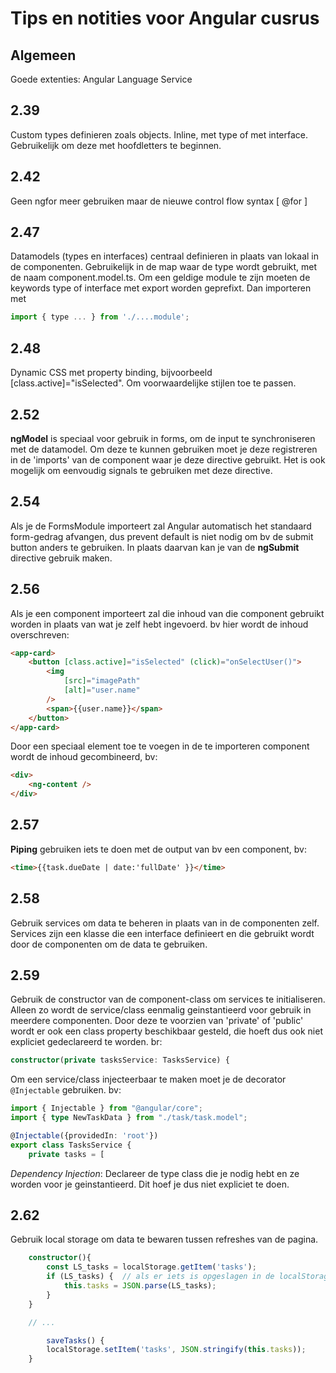 # Tips en notities voor Angular cusrus

## Algemeen

Goede extenties: Angular Language Service

## 2.39

Custom types definieren zoals objects. Inline, met type of met interface.
Gebruikelijk om deze met hoofdletters te beginnen.

## 2.42

Geen ngfor meer gebruiken maar de nieuwe control flow syntax [ @for ]

## 2.47

Datamodels (types en interfaces) centraal definieren in plaats van lokaal in de componenten.
Gebruikelijk in de map waar de type wordt gebruikt, met de naam component.model.ts.
Om een geldige module te zijn moeten de keywords type of interface met export worden geprefixt.
Dan importeren met

```javascript
import { type ... } from './....module';
```

## 2.48

Dynamic CSS met property binding, bijvoorbeeld [class.active]="isSelected". Om voorwaardelijke stijlen toe te passen.

## 2.52

**ngModel** is speciaal voor gebruik in forms, om de input te synchroniseren met de datamodel. Om deze te kunnen gebruiken moet je deze registreren in de 'imports' van de component waar je deze directive gebruikt.
Het is ook mogelijk om eenvoudig signals te gebruiken met deze directive.

## 2.54

Als je de FormsModule importeert zal Angular automatisch het standaard form-gedrag afvangen, dus prevent default is niet nodig om bv de submit button anders te gebruiken. In plaats daarvan kan je van de **ngSubmit** directive gebruik maken.

## 2.56

Als je een component importeert zal die inhoud van die component gebruikt worden in plaats van wat je zelf hebt ingevoerd. bv hier wordt de inhoud overschreven:

```html
<app-card>
    <button [class.active]="isSelected" (click)="onSelectUser()">
        <img
            [src]="imagePath"
            [alt]="user.name"
        />
        <span>{{user.name}}</span>
    </button>
</app-card>
```

Door een speciaal element toe te voegen in de te importeren component wordt de inhoud gecombineerd, bv:

```html
<div>
    <ng-content />
</div>
```

## 2.57

**Piping** gebruiken iets te doen met de output van bv een component, bv:

```html
<time>{{task.dueDate | date:'fullDate' }}</time>
```

## 2.58

Gebruik services  om data te beheren in plaats van in de componenten zelf. Services zijn een klasse die een interface definieert en die gebruikt wordt door de componenten om de data te gebruiken.

## 2.59

Gebruik de constructor van de component-class om services te initialiseren. Alleen zo wordt de service/class eenmalig geinstantieerd voor gebruik in meerdere componenten. Door deze te voorzien van 'private' of 'public' wordt er ook een class property beschikbaar gesteld, die hoeft dus ook niet expliciet gedeclareerd te worden. br:

```typescript
constructor(private tasksService: TasksService) {
```

Om een service/class injecteerbaar te maken moet je de decorator `@Injectable` gebruiken. bv:

```typescript
import { Injectable } from "@angular/core";
import { type NewTaskData } from "./task/task.model";

@Injectable({providedIn: 'root'})
export class TasksService {
    private tasks = [
```

_Dependency Injection_: Declareer de type class die je nodig hebt en ze worden voor je geinstantieerd. Dit hoef je dus niet expliciet te doen.

## 2.62

Gebruik local storage om data te bewaren tussen refreshes van de pagina.

```typescript
    constructor(){
        const LS_tasks = localStorage.getItem('tasks');
        if (LS_tasks) {  // als er iets is opgeslagen in de localStorage, zal de eerste keer nooit zo zijn
            this.tasks = JSON.parse(LS_tasks);
        }
    }

    // ...

        saveTasks() {
        localStorage.setItem('tasks', JSON.stringify(this.tasks));
    }
```
